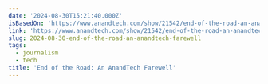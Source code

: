 ```yaml
---
date: '2024-08-30T15:21:40.000Z'
isBasedOn: 'https://www.anandtech.com/show/21542/end-of-the-road-an-anandtech-farewell'
link: 'https://www.anandtech.com/show/21542/end-of-the-road-an-anandtech-farewell'
slug: 2024-08-30-end-of-the-road-an-anandtech-farewell
tags:
  - journalism
  - tech
title: 'End of the Road: An AnandTech Farewell'
---
```

 
